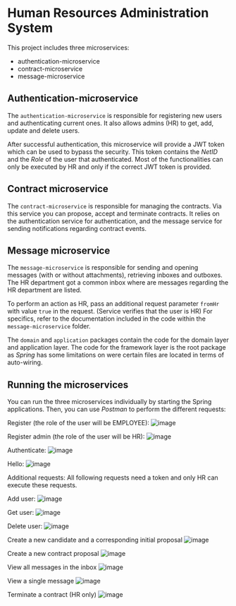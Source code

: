 # Human Resources Administration System

This project includes three microservices:
- authentication-microservice
- contract-microservice
- message-microservice

## Authentication-microservice

The `authentication-microservice` is responsible for registering new users and authenticating current ones. It also allows admins (HR) to get, add, update and delete users.

After successful authentication, this microservice will provide a JWT token which can be used to bypass the security. This token contains the *NetID* and the *Role* of the user that authenticated. Most of the functionalities can only be executed by HR and only if the correct JWT token is provided.

## Contract microservice

The `contract-microservice` is responsible for managing the contracts. Via this service you can propose, accept and terminate contracts. It relies on the authentication service for authentication, and the message service for sending notifications regarding contract events.

## Message microservice
The `message-microservice` is responsible for sending and opening messages (with or without attachments), retrieving inboxes and outboxes. The HR department got a common inbox where are messages regarding the HR department are listed.

To perform an action as HR, pass an additional request parameter `fromHr` with value `true` in the request. (Service verifies that the user is HR)
For specifics, refer to the documentation included in the code within the `message-microservice` folder.


The `domain` and `application` packages contain the code for the domain layer and application layer. The code for the framework layer is the root package as *Spring* has some limitations on were certain files are located in terms of auto-wiring.

## Running the microservices

You can run the three microservices individually by starting the Spring applications. Then, you can use *Postman* to perform the different requests:

Register (the role of the user will be EMPLOYEE):
![image](instructions/register.png)

Register admin (the role of the user will be HR):
![image](instructions/registerAdmin.PNG)

Authenticate:
![image](instructions/authenticate.png)

Hello:
![image](instructions/hello.png)

Additional requests:
All following requests need a token and only HR can execute these requests.

Add user:
![image](instructions/addEmployee.PNG)

Get user:
![image](instructions/getUser.PNG)

Delete user:
![image](instructions/deleteUser.PNG)



Create a new candidate and a corresponding initial proposal
![image](instructions/createCandidate.png)

Create a new contract proposal
![image](instructions/proposeContract.png)

View all messages in the inbox
![image](instructions/messageInbox.png)

View a single message
![image](instructions/message.png)

Terminate a contract (HR only)
![image](instructions/terminateContract.png)
